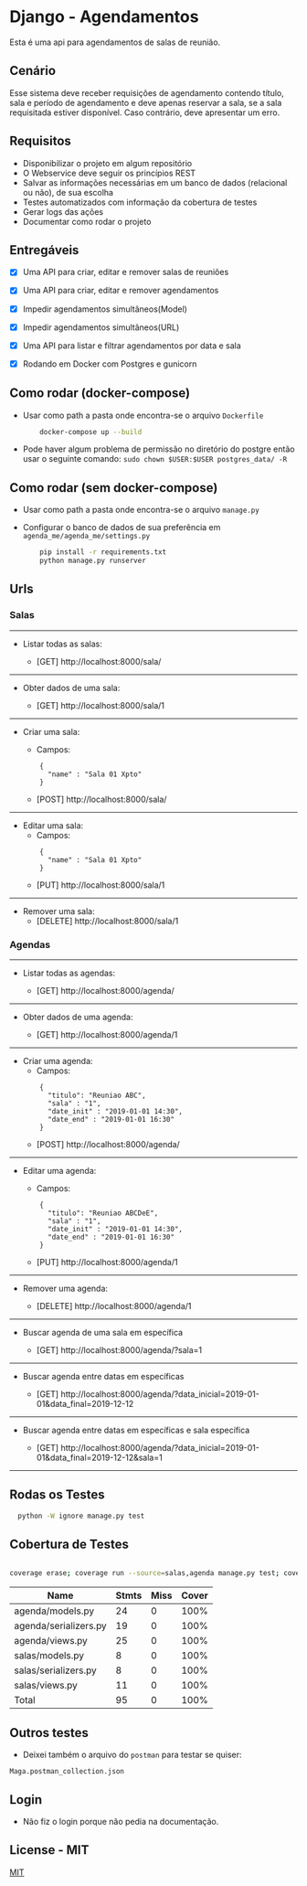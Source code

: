 # Django - Agendamentos  

Esta é uma api para agendamentos de salas de reunião.  

## Cenário  

Esse sistema deve receber requisições de agendamento contendo título, sala e período de agendamento e
deve apenas reservar a sala, se a sala requisitada estiver disponível. Caso contrário, deve apresentar um erro. 
  

## Requisitos
  

- Disponibilizar o projeto em algum repositório
- O Webservice deve seguir os princípios REST
- Salvar as informações necessárias em um banco de dados (relacional ou não), de sua escolha
- Testes automatizados com informação da cobertura de testes
- Gerar logs das ações
- Documentar como rodar o projeto


## Entregáveis  

- [x] Uma API para criar, editar e remover salas de reuniões
- [x] Uma API para criar, editar e remover agendamentos
- [x] Impedir agendamentos simultâneos(Model)
- [x] Impedir agendamentos simultâneos(URL)
- [x] Uma API para listar e filtrar agendamentos por data e sala
- [x] Rodando em Docker com Postgres e gunicorn
  

## Como rodar (docker-compose) 
- Usar como path a pasta onde encontra-se o arquivo `Dockerfile`
    ```bash
        docker-compose up --build
    ``` 
- Pode haver algum problema de permissão no diretório do postgre então usar o seguinte comando:
    ```sudo chown $USER:$USER postgres_data/ -R```


## Como rodar (sem docker-compose) 
- Usar como path a pasta onde encontra-se o arquivo `manage.py`
- Configurar o banco de dados de sua preferência em ```agenda_me/agenda_me/settings.py```

    ```bash    
        pip install -r requirements.txt
        python manage.py runserver

    ``` 

## Urls

### Salas
---
- Listar todas as salas:

	- [GET] http://localhost:8000/sala/
---
- Obter dados de uma sala:

	- [GET] http://localhost:8000/sala/1
---
- Criar uma sala:

	- Campos: 
	```
		{
		  "name" : "Sala 01 Xpto"
		}
	```
	- [POST] http://localhost:8000/sala/
---
- Editar uma sala:	
	- Campos: 
	```
		{
		  "name" : "Sala 01 Xpto"
		}
	```
	- [PUT] http://localhost:8000/sala/1
---
- Remover uma sala:
	- [DELETE] http://localhost:8000/sala/1

  

### Agendas
---
- Listar todas as agendas:

	- [GET] http://localhost:8000/agenda/
---
- Obter dados de uma agenda:

	- [GET] http://localhost:8000/agenda/1
---
- Criar uma agenda:
	- Campos:
	```
		{
		  "titulo": "Reuniao ABC",
		  "sala" : "1",
		  "date_init" : "2019-01-01 14:30",
		  "date_end" : "2019-01-01 16:30"
		}
	```
	- [POST] http://localhost:8000/agenda/
---
- Editar uma agenda:
	
	- Campos:
	```
		{
		  "titulo": "Reuniao ABCDeE",
		  "sala" : "1",
		  "date_init" : "2019-01-01 14:30",
		  "date_end" : "2019-01-01 16:30"
		}
	```

	- [PUT] http://localhost:8000/agenda/1
---
- Remover uma agenda:

	- [DELETE] http://localhost:8000/agenda/1
---
- Buscar agenda de uma sala em específica

	- [GET] http://localhost:8000/agenda/?sala=1
---
- Buscar agenda entre datas em específicas

	- [GET] http://localhost:8000/agenda/?data_inicial=2019-01-01&data_final=2019-12-12
---
- Buscar agenda entre datas em específicas e sala específica

	- [GET] http://localhost:8000/agenda/?data_inicial=2019-01-01&data_final=2019-12-12&sala=1
---
  
## Rodas os Testes

```bash
  python -W ignore manage.py test 
```
## Cobertura de Testes 

```bash

coverage erase; coverage run --source=salas,agenda manage.py test; coverage report
```

|Name | Stmts |Miss| Cover|
|-|-|-|-|
|agenda/models.py |24 |0 |100%
|agenda/serializers.py |19 |0 |100%
|agenda/views.py |25 |0 |100%
|salas/models.py |8 |0 |100%
|salas/serializers.py |8 |0 |100%
|salas/views.py |11 |0 |100%
|Total |95 |0 |100%   


## Outros testes

- Deixei também o arquivo do `postman` para testar se quiser: 

`Maga.postman_collection.json`

## Login
- Não fiz o login porque não pedia na documentação.


## License - MIT
  
[MIT](https://choosealicense.com/licenses/mit/)
